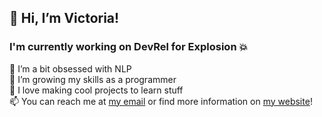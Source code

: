 ## 👋 Hi, I’m Victoria!

### I'm currently working on DevRel for Explosion 💥

👀 I’m a bit obsessed with NLP  
🌱 I’m growing my skills as a programmer  
🍅 I love making cool projects to learn stuff  
📫 You can reach me at [my email](victorialslocum@gmail.com) or find more information on [my website](https://victoriaslocum.com)!  
